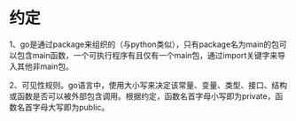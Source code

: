 # 约定
1、go是通过package来组织的（与python类似），只有package名为main的包可以包含main函数，一个可执行程序有且仅有一个main包，通过import关键字来导入其他非main包。

2、可见性规则。go语言中，使用大小写来决定该常量、变量、类型、接口、结构或函数是否可以被外部包含调用。根据约定，函数名首字母小写即为private，函数名首字母大写即为public。
